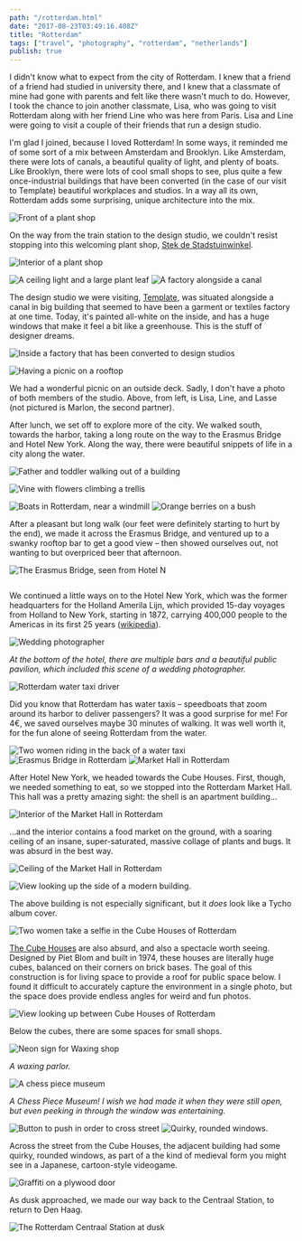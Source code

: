 ```yaml
---
path: "/rotterdam.html"
date: "2017-08-23T03:49:16.408Z" 
title: "Rotterdam"
tags: ["travel", "photography", "rotterdam", "netherlands"]
publish: true
---
```


I didn't know what to expect from the city of Rotterdam. I knew that a friend of a friend had studied in university there, and I knew that a classmate of mine had gone with parents and felt like there wasn't much to do. However, I took the chance to join another classmate, Lisa, who was going to visit Rotterdam along with her friend Line who was here from Paris. Lisa and Line were going to visit a couple of their friends that run a design studio.

I'm glad I joined, because I loved Rotterdam! In some ways, it reminded me of some sort of a mix between Amsterdam and Brooklyn. Like Amsterdam, there were lots of canals, a beautiful quality of light, and plenty of boats. Like Brooklyn, there were lots of cool small shops to see, plus quite a few once-industrial buildings that have been converted (in the case of our visit to Template) beautiful workplaces and studios. In a way all its own, Rotterdam adds some surprising, unique architecture into the mix.

<img src="./images/2017_08_25 11.51.52.jpg" alt="Front of a plant shop">

On the way from the train station to the design studio, we couldn't resist stopping into this welcoming plant shop, [Stek de Stadstuinwinkel](https://www.stekrotterdam.nl/).

<p>
<img src="./images/2017_08_25 11.52.52.jpg" alt="Interior of a plant shop">
</p>

<img src="./images/2017_08_25 12.03.45.jpg" alt="A ceiling light and a large plant leaf">


<img src="./images/2017-08-25-12.35.53.jpg" alt="A factory alongside a canal">

The design studio we were visiting, [Template](http://template01.info/), was situated alongside a canal in big building that seemed to have been a garment or textiles factory at one time. Today, it's painted all-white on the inside, and has a huge windows that make it feel a bit like a greenhouse. This is the stuff of designer dreams.

<img src="./images/2017-08-25-12.42.23.jpg" alt="Inside a factory that has been converted to design studios">


<p>
<img src="./images/2017_08_25 12.53.45.jpg" alt="Having a picnic on a rooftop">
</p>

We had a wonderful picnic on an outside deck. Sadly, I don't have a photo of both members of the studio. Above, from left, is Lisa, Line, and Lasse (not pictured is Marlon, the second partner).

After lunch, we set off to explore more of the city. We walked south, towards the harbor, taking a long route on the way to the Erasmus Bridge and Hotel New York. Along the way, there were beautiful snippets of life in a city along the water.

<p>
<img src="./images/2017_08_25 14.59.03.jpg" alt="Father and toddler walking out of a building">
</p>

<p>
<img src="./images/2017_08_25 15.04.37.jpg" alt="Vine with flowers climbing a trellis">
</p>

<img src="./images/2017_08_25 15.09.23.jpg" alt="Boats in Rotterdam, near a windmill">

<img src="./images/2017_08_25 15.55.02.jpg" alt="Orange berries on a bush">

After a pleasant but long walk (our feet were definitely starting to hurt by the end), we made it across the Erasmus Bridge, and ventured up to a swanky rooftop bar to get a good view – then showed ourselves out, not wanting to but overpriced beer that afternoon.

<p>
<img src="./images/2017-08-25 16.47.52.jpg" alt="The Erasmus Bridge, seen from Hotel N">
</p>

<img src="./images/2017-08-25 16.59.38.jpg" alt="">

We continued a little ways on to the Hotel New York, which was the former headquarters for the Holland Amerila Lijn, which provided 15-day voyages from Holland to New York, starting in 1872, carrying 400,000 people to the Americas in its first 25 years ([wikipedia](https://en.wikipedia.org/wiki/Holland_America_Line#History_as_a_Dutch_shipping_and_passenger_line_.281873.E2.80.931989.29)).

<img src="./images/2017-08-25 17.00.48-Edit.jpg" alt="Wedding photographer">

_At the bottom of the hotel, there are multiple bars and a beautiful public pavilion, which included this scene of a wedding photographer._

<img src="./images/2017_08_25 18.12.08.jpg" alt="Rotterdam water taxi driver">

Did you know that Rotterdam has water taxis – speedboats that zoom around its harbor to deliver passengers? It was a good surprise for me! For 4€, we saved ourselves maybe 30 minutes of walking. It was well worth it, for the fun alone of seeing Rotterdam from the water.

<img src="./images/2017_08_25 18.13.08.jpg" alt="Two women riding in the back of a water taxi">

<img src="./images/2017_08_25 18.18.50.jpg" alt="Erasmus Bridge in Rotterdam">

<img src="./images/2017_08_25 19.02.42.jpg" alt="Market Hall in Rotterdam">

After Hotel New York, we headed towards the Cube Houses. First, though, we needed something to eat, so we stopped into the Rotterdam Market Hall. This hall was a pretty amazing sight: the shell is an apartment building...


<p>
<img src="./images/2017-08-25-18.43.29.jpg" alt="Interior of the Market Hall in Rotterdam">
</p>

...and the interior contains a food market on the ground, with a soaring ceiling of an insane, super-saturated, massive collage of plants and bugs. It was absurd in the best way.

<p>
<img src="./images/2017_08_25 18.38.17.jpg" alt="Ceiling of the Market Hall in Rotterdam">
</p>

<img src="./images/2017_08_25 19.22.06.jpg" alt="View looking up the side of a modern building.">

The above building is not especially significant, but it _does_ look like a Tycho album cover.

<p>
<img src="./images/2017_08_25 19.09.47.jpg" alt="Two women take a selfie in the Cube Houses of Rotterdam">
</p>

[The Cube Houses](https://en.wikipedia.org/wiki/Cube_house) are also absurd, and also a spectacle worth seeing. Designed by Piet Blom and built in 1974, these houses are literally huge cubes, balanced on their corners on brick bases. The goal of this construction is for living space to provide a roof for public space below. I found it difficult to accurately capture the environment in a single photo, but the space does provide endless angles for weird and fun photos.

<img src="./images/2017_08_25 19.07.27.jpg" alt="View looking up between Cube Houses of Rotterdam">

Below the cubes, there are some spaces for small shops.

<img src="./images/2017_08_25 19.09.25.jpg" alt="Neon sign for Waxing shop">

_A waxing parlor._

<img src="./images/2017_08_25 19.13.48.jpg" alt="A chess piece museum">

_A Chess Piece Museum! I wish we had made it when they were still open, but even peeking in through the window was entertaining._

<img src="./images/2017_08_25 16.39.57.jpg" alt="Button to push in order to cross street">

<img src="./images/2017_08_25 19.17.43.jpg" alt="Quirky, rounded windows.">

Across the street from the Cube Houses, the adjacent building had some quirky, rounded windows, as part of a the kind of medieval form you might see in a Japanese, cartoon-style videogame.

<img src="./images/2017_08_25 19.33.48.jpg" alt="Graffiti on a plywood door">

As dusk approached, we made our way back to the Centraal Station, to return to Den Haag.

<img src="./images/2017_08_25 20.51.46.jpg" alt="The Rotterdam Centraal Station at dusk">



